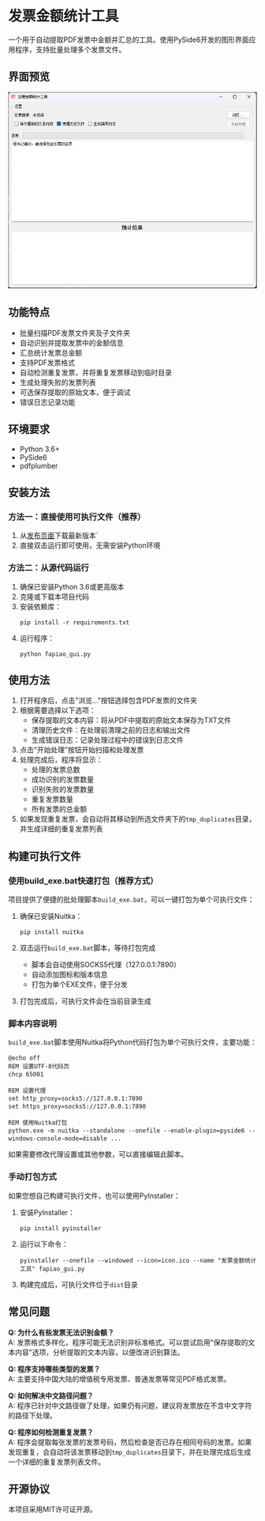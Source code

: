# 发票金额统计工具

一个用于自动提取PDF发票中金额并汇总的工具。使用PySide6开发的图形界面应用程序，支持批量处理多个发票文件。

## 界面预览

![应用界面截图](demo.png)

## 功能特点

- 批量扫描PDF发票文件夹及子文件夹
- 自动识别并提取发票中的金额信息
- 汇总统计发票总金额
- 支持PDF发票格式
- 自动检测重复发票，并将重复发票移动到临时目录
- 生成处理失败的发票列表
- 可选保存提取的原始文本，便于调试
- 错误日志记录功能

## 环境要求

- Python 3.6+
- PySide6
- pdfplumber

## 安装方法

### 方法一：直接使用可执行文件（推荐）

1. 从[发布页面](https://github.com/tonyleecn/fapiao/releases)下载最新版本`
2. 直接双击运行即可使用，无需安装Python环境

### 方法二：从源代码运行

1. 确保已安装Python 3.6或更高版本
2. 克隆或下载本项目代码
3. 安装依赖库：
   ```
   pip install -r requirements.txt
   ```
4. 运行程序：
   ```
   python fapiao_gui.py
   ```

## 使用方法

1. 打开程序后，点击"浏览..."按钮选择包含PDF发票的文件夹
2. 根据需要选择以下选项：
   - 保存提取的文本内容：将从PDF中提取的原始文本保存为TXT文件
   - 清理历史文件：在处理前清理之前的日志和输出文件
   - 生成错误日志：记录处理过程中的错误到日志文件
3. 点击"开始处理"按钮开始扫描和处理发票
4. 处理完成后，程序将显示：
   - 处理的发票总数
   - 成功识别的发票数量
   - 识别失败的发票数量
   - 重复发票数量
   - 所有发票的总金额
5. 如果发现重复发票，会自动将其移动到所选文件夹下的`tmp_duplicates`目录，并生成详细的重复发票列表

## 构建可执行文件

### 使用build_exe.bat快速打包（推荐方式）

项目提供了便捷的批处理脚本`build_exe.bat`，可以一键打包为单个可执行文件：

1. 确保已安装Nuitka：
   ```
   pip install nuitka
   ```

2. 双击运行`build_exe.bat`脚本，等待打包完成
   - 脚本会自动使用SOCKS5代理（127.0.0.1:7890）
   - 自动添加图标和版本信息
   - 打包为单个EXE文件，便于分发

3. 打包完成后，可执行文件会在当前目录生成

### 脚本内容说明

`build_exe.bat`脚本使用Nuitka将Python代码打包为单个可执行文件，主要功能：

```batch
@echo off
REM 设置UTF-8代码页
chcp 65001

REM 设置代理
set http_proxy=socks5://127.0.0.1:7890
set https_proxy=socks5://127.0.0.1:7890

REM 使用Nuitka打包
python.exe -m nuitka --standalone --onefile --enable-plugin=pyside6 --windows-console-mode=disable ...
```

如果需要修改代理设置或其他参数，可以直接编辑此脚本。

### 手动打包方式

如果您想自己构建可执行文件，也可以使用PyInstaller：

1. 安装PyInstaller：
   ```
   pip install pyinstaller
   ```
2. 运行以下命令：
   ```
   pyinstaller --onefile --windowed --icon=icon.ico --name "发票金额统计工具" fapiao_gui.py
   ```
3. 构建完成后，可执行文件位于`dist`目录

## 常见问题

**Q: 为什么有些发票无法识别金额？**  
A: 发票格式多样化，程序可能无法识别非标准格式。可以尝试启用"保存提取的文本内容"选项，分析提取的文本内容，以便改进识别算法。

**Q: 程序支持哪些类型的发票？**  
A: 主要支持中国大陆的增值税专用发票、普通发票等常见PDF格式发票。

**Q: 如何解决中文路径问题？**  
A: 程序已针对中文路径做了处理，如果仍有问题，建议将发票放在不含中文字符的路径下处理。

**Q: 程序如何检测重复发票？**  
A: 程序会提取每张发票的发票号码，然后检查是否已存在相同号码的发票。如果发现重复，会自动将该发票移动到`tmp_duplicates`目录下，并在处理完成后生成一个详细的重复发票列表文件。

## 开源协议

本项目采用MIT许可证开源。 